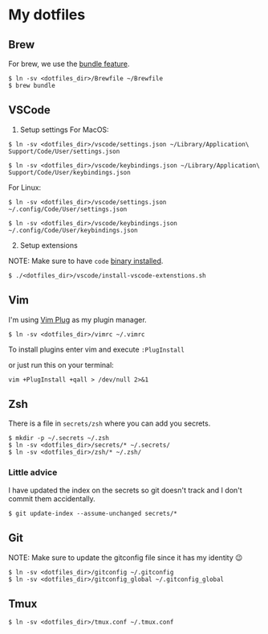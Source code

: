 # My dotfiles

## Brew
For brew, we use the [bundle feature](https://docs.brew.sh/Manpage#bundle-subcommand).
```shell
$ ln -sv <dotfiles_dir>/Brewfile ~/Brewfile
$ brew bundle
```
## VSCode
1. Setup settings
For MacOS:
```shell
$ ln -sv <dotfiles_dir>/vscode/settings.json ~/Library/Application\ Support/Code/User/settings.json

$ ln -sv <dotfiles_dir>/vscode/keybindings.json ~/Library/Application\ Support/Code/User/keybindings.json
```
For Linux:
```shell
$ ln -sv <dotfiles_dir>/vscode/settings.json ~/.config/Code/User/settings.json

$ ln -sv <dotfiles_dir>/vscode/keybindings.json ~/.config/Code/User/keybindings.json
```
2. Setup extensions

NOTE: Make sure to have `code` [binary installed](https://code.visualstudio.com/docs/setup/mac#_launching-from-the-command-line).
```shell
$ ./<dotfiles_dir>/vscode/install-vscode-extenstions.sh
```
## Vim
I'm using [Vim Plug](https://github.com/junegunn/vim-plug) as my plugin manager.
```shell
$ ln -sv <dotfiles_dir>/vimrc ~/.vimrc
```
To install plugins enter vim and execute `:PlugInstall`

or just run this on your terminal:
```shell
vim +PlugInstall +qall > /dev/null 2>&1
```
## Zsh
There is a file in `secrets/zsh` where you can add you secrets.

```shell
$ mkdir -p ~/.secrets ~/.zsh
$ ln -sv <dotfiles_dir>/secrets/* ~/.secrets/
$ ln -sv <dotfiles_dir>/zsh/* ~/.zsh/
```
### Little advice
I have updated the index on the secrets so git doesn't track and I don't commit them accidentally.

```shell
$ git update-index --assume-unchanged secrets/*
```
## Git
NOTE: Make sure to update the gitconfig file since it has my identity 😉
```shell
$ ln -sv <dotfiles_dir>/gitconfig ~/.gitconfig
$ ln -sv <dotfiles_dir>/gitconfig_global ~/.gitconfig_global
```
## Tmux
```shell
$ ln -sv <dotfiles_dir>/tmux.conf ~/.tmux.conf
```
